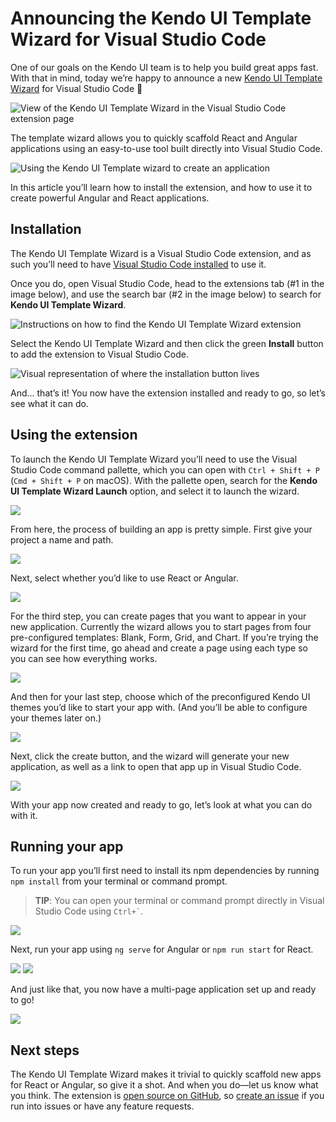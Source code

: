 # Announcing the Kendo UI Template Wizard for Visual Studio Code

One of our goals on the Kendo UI team is to help you build great apps fast. With that in mind, today we’re happy to announce a new [Kendo UI Template Wizard](https://marketplace.visualstudio.com/items?itemName=KendoUI.kendotemplatewizard) for Visual Studio Code 🎉

![View of the Kendo UI Template Wizard in the Visual Studio Code extension page](screenshot.png)

The template wizard allows you to quickly scaffold  React and Angular applications using an easy-to-use tool built directly into Visual Studio Code.

![Using the Kendo UI Template wizard to create an application](in-action.gif)

In this article you’ll learn how to install the extension, and how to use it to create powerful Angular and React applications.

## Installation

The Kendo UI Template Wizard is a Visual Studio Code extension, and as such you’ll need to have [Visual Studio Code installed](https://code.visualstudio.com/) to use it.

Once you do, open Visual Studio Code, head to the extensions tab (#1 in the image below), and use the search bar (#2 in the image below) to search for **Kendo UI Template Wizard**.

![Instructions on how to find the Kendo UI Template Wizard extension](instructions-1.png)

Select the Kendo UI Template Wizard and then click the green **Install** button to add the extension to Visual Studio Code.

![Visual representation of where the installation button lives](instructions-2.png)

And... that’s it! You now have the extension installed and ready to go, so let’s see what it can do.

## Using the extension

To launch the Kendo UI Template Wizard you’ll need to use the Visual Studio Code command pallette, which you can open with `Ctrl + Shift + P` (`Cmd + Shift + P` on macOS). With the pallette open, search for the **Kendo UI Template Wizard Launch** option, and select it to launch the wizard.

![](launch.png)

From here, the process of building an app is pretty simple. First give your project a name and path.

![](wizard-step-1.png)

Next, select whether you’d like to use React or Angular.

![](wizard-step-2.png)

For the third step, you can create pages that you want to appear in your new application. Currently the wizard allows you to start pages from four pre-configured templates: Blank, Form, Grid, and Chart. If you’re trying the wizard for the first time, go ahead and create a page using each type so you can see how everything works.

![](wizard-step-3.gif)

And then for your last step, choose which of the preconfigured Kendo UI themes you’d like to start your app with. (And you’ll be able to configure your themes later on.)

![](wizard-step-4.png)

Next, click the create button, and the wizard will generate your new application, as well as a link to open that app up in Visual Studio Code.

![](wizard-step-5.png)

With your app now created and ready to go, let’s look at what you can do with it.

## Running your app

To run your app you’ll first need to install its npm dependencies by running `npm install` from your terminal or command prompt.

> **TIP**: You can open your terminal or command prompt directly in Visual Studio Code using <code>Ctrl+\`</code>.

![](npm-install.png)

Next, run your app using `ng serve` for Angular or `npm run start` for React.

![](ng-serve.png)
![](npm-run-start.png)

And just like that, you now have a multi-page application set up and ready to go!

![](final-app.gif)

## Next steps

The Kendo UI Template Wizard makes it trivial to quickly scaffold new apps for React or Angular, so give it a shot. And when you do—let us know what you think. The extension is [open source on GitHub](https://github.com/telerik/kendo-vscode-extensions), so [create an issue](https://github.com/telerik/kendo-vscode-extensions/issues/new) if you run into issues or have any feature requests.

